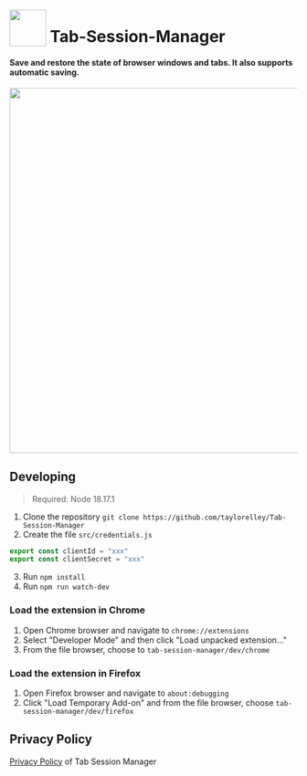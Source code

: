 # <sub><img src="/src/icons/icon.svg" width=64px height=64px></sub> Tab-Session-Manager

#### Save and restore the state of browser windows and tabs. It also supports automatic saving.

<img src="https://raw.githubusercontent.com/taylorelley/Tab-Session-Manager/master/other/promotion/screenshots/popup.png" width="640px">

## Developing

> Required: Node 18.17.1

1. Clone the repository `git clone https://github.com/taylorelley/Tab-Session-Manager`  
2. Create the file `src/credentials.js`  
  ```src/credentials.js
  export const clientId = "xxx"
  export const clientSecret = "xxx"
  ```
3. Run `npm install`
4. Run `npm run watch-dev`

### Load the extension in Chrome

1. Open Chrome browser and navigate to `chrome://extensions`
2. Select "Developer Mode" and then click "Load unpacked extension..."
3. From the file browser, choose to `tab-session-manager/dev/chrome`

### Load the extension in Firefox

1. Open Firefox browser and navigate to `about:debugging`
2. Click "Load Temporary Add-on" and from the file browser, choose `tab-session-manager/dev/firefox`

## Privacy Policy

[Privacy Policy](https://tab-session-manager.sienori.com/privacy-policy) of Tab Session Manager
